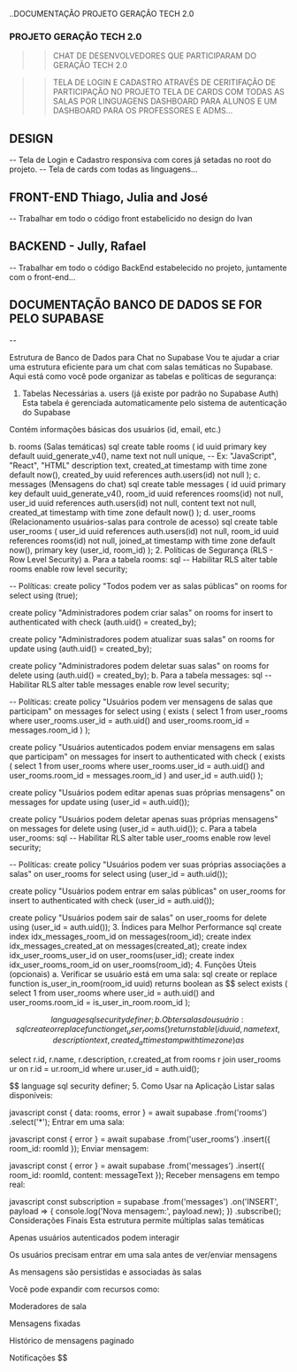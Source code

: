 ..DOCUMENTAÇÃO PROJETO GERAÇÃO TECH 2.0

### PROJETO GERAÇÃO TECH 2.0

> > CHAT DE DESENVOLVEDORES QUE PARTICIPARAM DO GERAÇÃO TECH 2.0

> > TELA DE LOGIN E CADASTRO ATRAVÉS DE CERITIFAÇÃO DE PARTICIPAÇÃO NO PROJETO
> > TELA DE CARDS COM TODAS AS SALAS POR LINGUAGENS
> > DASHBOARD PARA ALUNOS E UM DASHBOARD PARA OS PROFESSORES E ADMS...

## DESIGN

-- Tela de Login e Cadastro responsiva com cores já setadas no root do projeto.
-- Tela de cards com todas as linguagens...

## FRONT-END Thiago, Julia and José

-- Trabalhar em todo o código front estabelicido no design do Ivan

## BACKEND - Jully, Rafael

-- Trabalhar em todo o código BackEnd estabelecido no projeto, juntamente com o front-end...

## DOCUMENTAÇÃO BANCO DE DADOS SE FOR PELO SUPABASE

--

Estrutura de Banco de Dados para Chat no Supabase
Vou te ajudar a criar uma estrutura eficiente para um chat com salas temáticas no Supabase. Aqui está como você pode organizar as tabelas e políticas de segurança:

1. Tabelas Necessárias
   a. users (já existe por padrão no Supabase Auth)
   Esta tabela é gerenciada automaticamente pelo sistema de autenticação do Supabase

Contém informações básicas dos usuários (id, email, etc.)

b. rooms (Salas temáticas)
sql
create table rooms (
id uuid primary key default uuid_generate_v4(),
name text not null unique, -- Ex: "JavaScript", "React", "HTML"
description text,
created_at timestamp with time zone default now(),
created_by uuid references auth.users(id) not null
);
c. messages (Mensagens do chat)
sql
create table messages (
id uuid primary key default uuid_generate_v4(),
room_id uuid references rooms(id) not null,
user_id uuid references auth.users(id) not null,
content text not null,
created_at timestamp with time zone default now()
);
d. user_rooms (Relacionamento usuários-salas para controle de acesso)
sql
create table user_rooms (
user_id uuid references auth.users(id) not null,
room_id uuid references rooms(id) not null,
joined_at timestamp with time zone default now(),
primary key (user_id, room_id)
); 2. Políticas de Segurança (RLS - Row Level Security)
a. Para a tabela rooms:
sql
-- Habilitar RLS
alter table rooms enable row level security;

-- Políticas:
create policy "Todos podem ver as salas públicas"
on rooms for select
using (true);

create policy "Administradores podem criar salas"
on rooms for insert
to authenticated
with check (auth.uid() = created_by);

create policy "Administradores podem atualizar suas salas"
on rooms for update
using (auth.uid() = created_by);

create policy "Administradores podem deletar suas salas"
on rooms for delete
using (auth.uid() = created_by);
b. Para a tabela messages:
sql
-- Habilitar RLS
alter table messages enable row level security;

-- Políticas:
create policy "Usuários podem ver mensagens de salas que participam"
on messages for select
using (
exists (
select 1 from user_rooms
where user_rooms.user_id = auth.uid()
and user_rooms.room_id = messages.room_id
)
);

create policy "Usuários autenticados podem enviar mensagens em salas que participam"
on messages for insert
to authenticated
with check (
exists (
select 1 from user_rooms
where user_rooms.user_id = auth.uid()
and user_rooms.room_id = messages.room_id
)
and user_id = auth.uid()
);

create policy "Usuários podem editar apenas suas próprias mensagens"
on messages for update
using (user_id = auth.uid());

create policy "Usuários podem deletar apenas suas próprias mensagens"
on messages for delete
using (user_id = auth.uid());
c. Para a tabela user_rooms:
sql
-- Habilitar RLS
alter table user_rooms enable row level security;

-- Políticas:
create policy "Usuários podem ver suas próprias associações a salas"
on user_rooms for select
using (user_id = auth.uid());

create policy "Usuários podem entrar em salas públicas"
on user_rooms for insert
to authenticated
with check (user_id = auth.uid());

create policy "Usuários podem sair de salas"
on user_rooms for delete
using (user_id = auth.uid()); 3. Índices para Melhor Performance
sql
create index idx_messages_room_id on messages(room_id);
create index idx_messages_created_at on messages(created_at);
create index idx_user_rooms_user_id on user_rooms(user_id);
create index idx_user_rooms_room_id on user_rooms(room_id); 4. Funções Úteis (opcionais)
a. Verificar se usuário está em uma sala:
sql
create or replace function is_user_in_room(room_id uuid)
returns boolean as $$
select exists (
select 1 from user_rooms
where user_id = auth.uid()
and user_rooms.room_id = is_user_in_room.room_id
);

$$
language sql security definer;
b. Obter salas do usuário:
sql
create or replace function get_user_rooms()
returns table (
  id uuid,
  name text,
  description text,
  created_at timestamp with time zone
) as
$$

select r.id, r.name, r.description, r.created_at
from rooms r
join user_rooms ur on r.id = ur.room_id
where ur.user_id = auth.uid();

$$
language sql security definer;
5. Como Usar na Aplicação
Listar salas disponíveis:

javascript
const { data: rooms, error } = await supabase
  .from('rooms')
  .select('*');
Entrar em uma sala:

javascript
const { error } = await supabase
  .from('user_rooms')
  .insert({ room_id: roomId });
Enviar mensagem:

javascript
const { error } = await supabase
  .from('messages')
  .insert({
    room_id: roomId,
    content: messageText
  });
Receber mensagens em tempo real:

javascript
const subscription = supabase
  .from('messages')
  .on('INSERT', payload => {
    console.log('Nova mensagem:', payload.new);
  })
  .subscribe();
Considerações Finais
Esta estrutura permite múltiplas salas temáticas

Apenas usuários autenticados podem interagir

Os usuários precisam entrar em uma sala antes de ver/enviar mensagens

As mensagens são persistidas e associadas às salas

Você pode expandir com recursos como:

Moderadores de sala

Mensagens fixadas

Histórico de mensagens paginado

Notificações
$$
